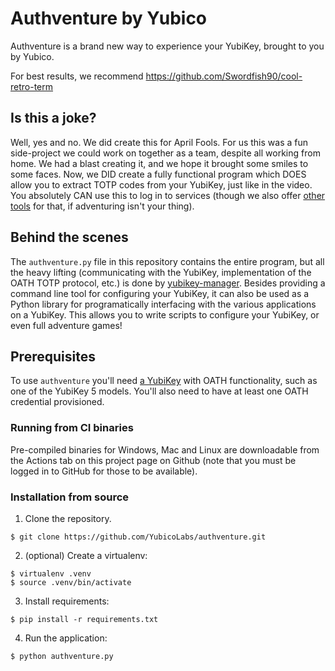 # Authventure by Yubico

Authventure is a brand new way to experience your YubiKey, brought to you by Yubico.

For best results, we recommend https://github.com/Swordfish90/cool-retro-term


## Is this a joke?
Well, yes and no. We did create this for April Fools. For us this was a fun
side-project we could work on together as a team, despite all working from
home. We had a blast creating it, and we hope it brought some smiles to some
faces. Now, we DID create a fully functional program which DOES allow you to
extract TOTP codes from your YubiKey, just like in the video. You absolutely
CAN use this to log in to services (though we also offer [other
tools](https://www.yubico.com/products/yubico-authenticator/) for that, if
adventuring isn't your thing).


## Behind the scenes
The `authventure.py` file in this repository contains the entire program, but
all the heavy lifting (communicating with the YubiKey, implementation of the
OATH TOTP protocol, etc.) is done by
[yubikey-manager](https://github.com/Yubico/yubikey-manager). Besides providing
a command line tool for configuring your YubiKey, it can also be used as a
Python library for programatically interfacing with the various applications on
a YubiKey. This allows you to write scripts to configure your YubiKey, or even
full adventure games!


## Prerequisites
To use `authventure` you'll need [a YubiKey](https://www.yubico.com/store/)
with OATH functionality, such as one of the YubiKey 5 models. You'll also need
to have at least one OATH credential provisioned.


### Running from CI binaries
Pre-compiled binaries for Windows, Mac and Linux are downloadable from the
Actions tab on this project page on Github (note that you must be logged in to
GitHub for those to be available).


### Installation from source
1. Clone the repository.
```
$ git clone https://github.com/YubicoLabs/authventure.git
```
2. (optional) Create a virtualenv:
```
$ virtualenv .venv
$ source .venv/bin/activate
```
3. Install requirements:
```
$ pip install -r requirements.txt
```
4. Run the application:
```
$ python authventure.py
```
